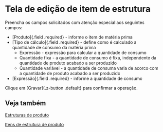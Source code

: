 # Tela de edição de item de estrutura

Preencha os campos solicitados com atenção especial aos seguintes campos:

* [Produto]{.field .required} - informe o item de matéria prima
* [Tipo de cálculo]{.field .required} - define como é calculado a quantidade de consumo da matéria prima
    * Expressão - expressão para calcular a quantidade de consumo
    * Quantidade fixa - a quantidade de consumo é fixa, independente da quantidade de produto acabado a ser produzido
    * Quantidade variável - a quantidade de consuma varia de acorco com a quantidade de produto acabado a ser produzido
* [Expressão]{.field .required} - informe a quantidade de consumo

Clique em [Gravar]{.z-button .default} para confirmar a operação.

## Veja também

[Estruturas de produto](bom)

[Itens de estrutura de produto](bomItem)